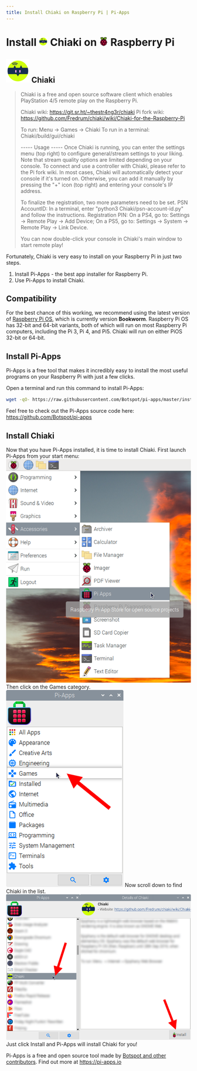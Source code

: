 ```yaml
---
title: Install Chiaki on Raspberry Pi | Pi-Apps
---
```

<div class="simple-install-content content">

# Install <img src="/img/app-icons/Chiaki/icon-64.png" height=24> Chiaki on <img src=/img/other-icons/raspberrypi-icon.svg height=24> Raspberry Pi

## <img src="/img/app-icons/Chiaki/icon-64.png"> Chiaki
> Chiaki is a free and open source software client which enables PlayStation 4/5 remote play on the Raspberry Pi.
> 
> Chiaki wiki: https://git.sr.ht/~thestr4ng3r/chiaki
> Pi fork wiki: https://github.com/Fredrum/chiaki/wiki/Chiaki-for-the-Raspberry-Pi
> 
> To run: Menu -> Games -> Chiaki
> To run in a terminal: Chiaki/build/gui/chiaki
> 
> ----- Usage -----
> Once Chiaki is running, you can enter the settings menu (top right) to configure general/stream settings to your liking. Note that stream quality options are limited depending on your console. To connect and use a controller with Chiaki, please refer to the Pi fork wiki.
> In most cases, Chiaki will automatically detect your console if it's turned on. Otherwise, you can add it manually by pressing the "+" icon (top right) and entering your console's IP address.
> 
> To finalize the registration, two more parameters need to be set.
> PSN AccountID: In a terminal, enter "python3 Chiaki/psn-account-id.py" and follow the instructions.
> Registration PIN:
> On a PS4, go to: Settings -> Remote Play -> Add Device;
> On a PS5, go to: Settings -> System -> Remote Play -> Link Device.
> 
> You can now double-click your console in Chiaki's main window to start remote play!

Fortunately, Chiaki is very easy to install on your Raspberry Pi in just two steps.
1. Install Pi-Apps - the best app installer for Raspberry Pi.
2. Use Pi-Apps to install Chiaki.
</div>
<div class="simple-install-content content">

## Compatibility
For the best chance of this working, we recommend using the latest version of [Raspberry Pi OS](https://www.raspberrypi.com/software/), which is currently version **Bookworm**.
Raspberry Pi OS has 32-bit and 64-bit variants, both of which will run on most Raspberry Pi computers, including the Pi 3, Pi 4, and Pi5.
Chiaki will run on either PiOS 32-bit or 64-bit.
</div>
<div class="simple-install-content content">

## Install Pi-Apps

Pi-Apps is a free tool that makes it incredibly easy to install the most useful programs on your Raspberry Pi with just a few clicks.

Open a terminal and run this command to install Pi-Apps:
```bash
wget -qO- https://raw.githubusercontent.com/Botspot/pi-apps/master/install | bash
```
Feel free to check out the Pi-Apps source code here: https://github.com/Botspot/pi-apps
</div>
<div class="simple-install-content content">

## Install Chiaki

Now that you have Pi-Apps installed, it is time to install Chiaki.
First launch Pi-Apps from your start menu:
<img src="/img/start-menu.png">
Then click on the Games category.
<img src="/img/category-selections/Games.png">
Now scroll down to find Chiaki in the list.
<img src="/img/app-icons/Chiaki/app-selection.png">
Just click Install and Pi-Apps will install Chiaki for you!
</div>
<div class="simple-install-content content">

Pi-Apps is a free and open source tool made by [Botspot and other contributors](/about/#contributors). Find out more at https://pi-apps.io
</div>
